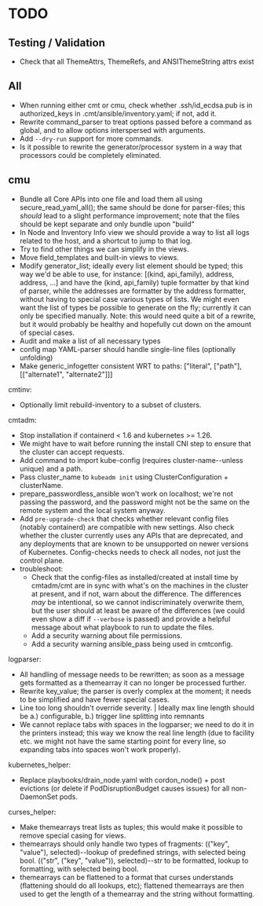 # TODO

## Testing / Validation
* Check that all ThemeAttrs, ThemeRefs, and ANSIThemeString attrs exist

## All
* When running either cmt or cmu, check whether .ssh/id_ecdsa.pub is in authorized_keys
  in .cmt/ansible/inventory.yaml; if not, add it.
* Rewrite command_parser to treat options passed before a command as global,
  and to allow options interspersed with arguments.
* Add `--dry-run` support for more commands.
* Is it possible to rewrite the generator/processor system in a way that processors
  could be completely eliminated.

## cmu
* Bundle all Core APIs into one file and load them all using secure_read_yaml_all();
  the same should be done for parser-files; this *should* lead to a slight performance
  improvement; note that the files should be kept separate and only bundle upon "build"
* In Node and Inventory Info view we should provide a way to list all logs
  related to the host, and a shortcut to jump to that log.
* Try to find other things we can simplify in the views.
* Move field_templates and built-in views to views.
* Modify generator_list; ideally every list element should be typed;
  this way we'd be able to use, for instance:
  [(kind, api_family), address, address, ...]
  and have the (kind, api_family) tuple formatter by that kind of parser,
  while the addresses are formatter by the address formatter,
  without having to special case various types of lists.
  We might even want the list of types be possible to generate on the fly;
  currently it can only be specified manually.
  Note: this would need quite a bit of a rewrite, but it would probably be healthy
  and hopefully cut down on the amount of special cases.
* Audit and make a list of all necessary types
* config map YAML-parser should handle single-line files (optionally unfolding)
* Make generic_infogetter consistent WRT to paths:
  ["literal", ["path"], [["alternate1", "alternate2"]]]

cmtinv:
* Optionally limit rebuild-inventory to a subset of clusters.

cmtadm:
* Stop installation if containerd < 1.6 and kubernetes >= 1.26.
* We might have to wait before running the install CNI step to ensure that the  cluster can accept requests.
* Add command to import kube-config (requires cluster-name--unless unique) and a path.
* Pass cluster_name to `kubeadm init` using ClusterConfiguration + clusterName.
* prepare_passwordless_ansible won't work on localhost; we're not passing the password,
  and the password might not be the same on the remote system and the local system anyway.
* Add `pre-upgrade-check` that checks whether relevant config files (notably containerd)
  are compatible with new settings. Also check whether the cluster currently uses
  any APIs that are deprecated, and any deployments that are known to be unsupported on
  newer versions of Kubernetes. Config-checks needs to check all nodes, not just
  the control plane.
* troubleshoot:
  * Check that the config-files as installed/created at install time by cmtadm/cmt
    are in sync with what's on the machines in the cluster at present, and if not,
    warn about the difference.
    The differences *may* be intentional, so we cannot indiscriminately overwrite them,
    but the user should at least be aware of the differences (we could even show a diff
    if `--verbose` is passed) and provide a helpful message about what playbook to
    run to update the files.
  * Add a security warning about file permissions.
  * Add a security warning ansible_pass being used in cmtconfig.

logparser:
* All handling of message needs to be rewritten; as soon as a message gets formatted as a themearray
  it can no longer be processed further.
* Rewrite key_value; the parser is overly complex at the moment; it needs to be simplified
  and have fewer special cases.
* Line too long shouldn't override severity.
  | Ideally max line length should be a.) configurable, b.) trigger line splitting into remnants
* We cannot replace tabs with spaces in the logparser; we need to do it in the printers instead;
  this way we know the real line length (due to facility etc. we might not have the same starting point
  for every line, so expanding tabs into spaces won't work properly).

kubernetes_helper:
* Replace playbooks/drain_node.yaml with cordon_node() + post evictions (or delete if PodDisruptionBudget causes issues)
  for all non-DaemonSet pods.

curses_helper:
* Make themearrays treat lists as tuples; this would make it possible to remove special casing for views.
* themearrays should only handle two types of fragments:
  (("key", "value"), selected)--lookup of predefined strings, with selected being bool.
  (("str", ("key", "value")), selected)--str to be formatted, lookup to formatting, with selected being bool.
* themearrays can be flattened to a format that curses understands (flattening should do all lookups, etc);
  flattened themearrays are then used to get the length of a themearray and the string without formatting.
